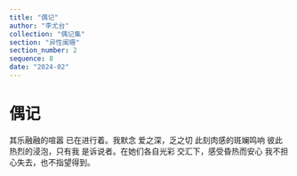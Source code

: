```yaml
---
title: "偶记"
author: "李尤台"
collection: "偶记集"
section: "异性阑珊"
section_number: 2
sequence: 8
date: "2024-02"
---
```


# 偶记

其乐融融的喧嚣
已在进行着。我默念
爱之深，乏之切
此刻肉感的斑斓鸣响
彼此热烈的浸泡，只有我
是诉说者。在她们各自光彩
交汇下，感受昏热而安心
我不担心失去，也不指望得到。
